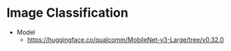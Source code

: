 # Image Classification

- Model
  - https://huggingface.co/qualcomm/MobileNet-v3-Large/tree/v0.32.0
